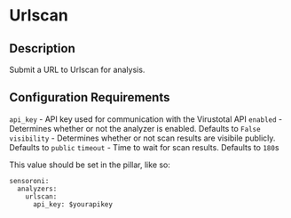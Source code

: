 # Urlscan

## Description
Submit a URL to Urlscan for analysis.

## Configuration Requirements

``api_key`` - API key used for communication with the Virustotal API
``enabled`` - Determines whether or not the analyzer is enabled. Defaults to ``False``
``visibility`` - Determines whether or not scan results are visibile publicly. Defaults to ``public``
``timeout`` - Time to wait for scan results. Defaults to ``180``s

This value should be set in the pillar, like so:

```
sensoroni:
  analyzers:
    urlscan:
      api_key: $yourapikey
```
